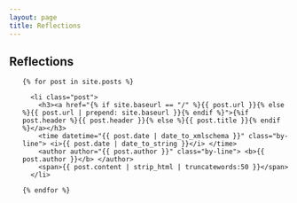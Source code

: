 ```yaml
---
layout: page
title: Reflections
---
```


## Reflections

<!-- Posts -->
<ul id="posts">

	{% for post in site.posts %}

	  <li class="post">
	  	<h3><a href="{% if site.baseurl == "/" %}{{ post.url }}{% else %}{{ post.url | prepend: site.baseurl }}{% endif %}">{%if post.header %}{{ post.header }}{% else %}{{ post.title }}{% endif %}</a></h3>
	  	<time datetime="{{ post.date | date_to_xmlschema }}" class="by-line"> <i>{{ post.date | date_to_string }}</i> </time>
	  	<author author="{{ post.author }}" class="by-line"> <b>{{ post.author }}</b> </author>
	  	<span>{{ post.content | strip_html | truncatewords:50 }}</span>
	  </li>

    {% endfor %}

</ul>


